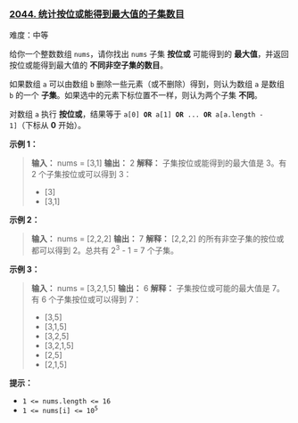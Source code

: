 ### [2044\. 统计按位或能得到最大值的子集数目](https://leetcode.cn/problems/count-number-of-maximum-bitwise-or-subsets/)

难度：中等

给你一个整数数组 `nums`，请你找出 `nums` 子集 **按位或** 可能得到的 **最大值**，并返回按位或能得到最大值的 **不同非空子集的数目**。

如果数组 `a` 可以由数组 `b` 删除一些元素（或不删除）得到，则认为数组 `a` 是数组 `b` 的一个 **子集**。如果选中的元素下标位置不一样，则认为两个子集 **不同**。

对数组 `a` 执行 **按位或**，结果等于 <code>a[0] <b>OR</b> a[1] <b>OR</b> ... <b>OR</b> a[a.length - 1]</code>（下标从 **0** 开始）。

**示例 1：**

> **输入：** nums = [3,1]
> **输出：** 2
> **解释：** 子集按位或能得到的最大值是 3。有 2 个子集按位或可以得到 3：
>
> - [3]
> - [3,1]

**示例 2：**

> **输入：** nums = [2,2,2]
> **输出：** 7
> **解释：** [2,2,2] 的所有非空子集的按位或都可以得到 2。总共有 2<sup>3</sup> - 1 = 7 个子集。

**示例 3：**

> **输入：** nums = [3,2,1,5]
> **输出：** 6
> **解释：** 子集按位或可能的最大值是 7。有 6 个子集按位或可以得到 7：
>
> - [3,5]
> - [3,1,5]
> - [3,2,5]
> - [3,2,1,5]
> - [2,5]
> - [2,1,5]

**提示：**

- `1 <= nums.length <= 16`
- <code>1 <= nums[i] <= 10<sup>5</sup></code>
